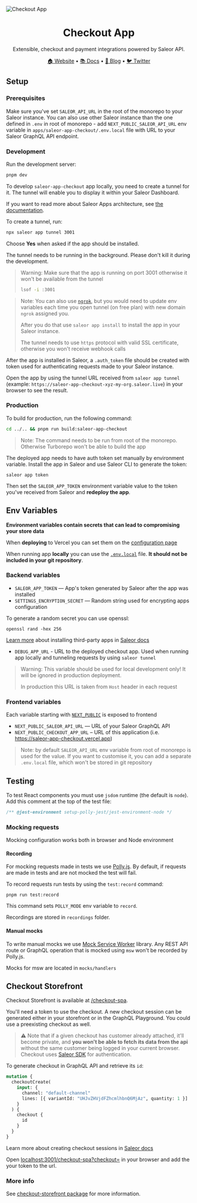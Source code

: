 ![Checkout App](https://user-images.githubusercontent.com/44495184/185607710-75fbb620-1d94-4168-9137-4f7841cbce4c.png)

<div align="center">
  <h1>Checkout App</h1>
</div>

<div align="center">
  <p>Extensible, checkout and payment integrations powered by Saleor API.</p>
</div>

<div align="center">
  <a href="https://saleor.io/">🏠 Website</a>
  <span> • </span>
  <a href="https://docs.saleor.io/docs/3.x/">📚 Docs</a>
  <span> • </span>
  <a href="https://saleor.io/blog/">📰 Blog</a>
  <span> • </span>
  <a href="https://twitter.com/getsaleor">🐦 Twitter</a>
</div>

## Setup

### Prerequisites

Make sure you've set `SALEOR_API_URL` in the root of the monorepo to your Saleor instance. You can also use other Saleor instance than the one defined in `.env` in root of monorepo - add `NEXT_PUBLIC_SALEOR_API_URL` env variable in `apps/saleor-app-checkout/.env.local` file with URL to your Saleor GraphQL API endpoint.

### Development

Run the development server:

```bash
pnpm dev
```

To develop `saleor-app-checkout` app locally, you need to create a tunnel for it. The tunnel will enable you to display it within your Saleor Dashboard.

If you want to read more about Saleor Apps architecture, see [the documentation](https://docs.saleor.io/docs/3.x/developer/extending/apps/key-concepts).

To create a tunnel, run:

```bash
npx saleor app tunnel 3001
```

Choose **Yes** when asked if the app should be installed.

The tunnel needs to be running in the background. Please don't kill it during the development.

<!-- The section below is a bit crowded. It's difficult to parse what is a suggestion, and what is a must (do I need to run `saleor app install`?)  -->
<!-- Do we need to inform the user of `ngrok`? Why would somebody use it over the proposed solution? Maybe we can move it to FAQ or something. -->

> Warning: Make sure that the app is running on port 3001 otherwise it won't be available from the tunnel
>
> ```bash
> lsof -i :3001
> ```

> Note: You can also use [`ngrok`](https://ngrok.com/), but you would need to update env variables each time you open tunnel (on free plan) with new domain `ngrok` assigned you.
>
> After you do that use `saleor app install` to install the app in your Saleor instance.
>
> The tunnel needs to use `https` protocol with valid SSL certificate, otherwise you won't receive webhook calls

After the app is installed in Saleor, a `.auth_token` file should be created with token used for authenticating requests made to your Saleor instance.

Open the app by using the tunnel URL received from `saleor app tunnel` (example: `https://saleor-app-checkout-xyz-my-org.saleor.live`) in your browser to see the result.

### Production

To build for production, run the following command:

```bash
cd ../.. && pnpm run build:saleor-app-checkout
```

> Note: The command needs to be run from root of the monorepo. Otherwise Turborepo won't be able to build the app

The deployed app needs to have auth token set manually by environment variable. Install the app in Saleor and use Saleor CLI to generate the token:

```
saleor app token
```

Then set the `SALEOR_APP_TOKEN` environment variable value to the token you've received from Saleor and **redeploy the app**.

## Env Variables

**Environment variables contain secrets that can lead to compromising your store data**

When **deploying** to Vercel you can set them on the [configuration page](https://vercel.com/docs/concepts/projects/environment-variables)

When running app **locally** you can use the [`.env.local`](https://nextjs.org/docs/basic-features/environment-variables#loading-environment-variables) file. **It should not be included in your git repository**.

### Backend variables

- `SALEOR_APP_TOKEN` — App's token generated by Saleor after the app was installed
- `SETTINGS_ENCRYPTION_SECRET` — Random string used for encrypting apps configuration

To generate a random secret you can use openssl:

```
openssl rand -hex 256
```

[Learn more](https://docs.saleor.io/docs/3.x/developer/extending/apps/installing-apps#installing-third-party-apps) about installing third-party apps in [Saleor docs](https://docs.saleor.io/docs/3.x/developer/extending/apps/installing-apps#installing-third-party-apps)

- `DEBUG_APP_URL` - URL to the deployed checkout app. Used when running app locally and tunneling requests by using `saleor tunnel`

> Warning: This variable should be used for local development only! It will be ignored in production deployment.
>
> In production this URL is taken from `Host` header in each request

### Frontend variables

Each variable starting with [`NEXT_PUBLIC`](https://nextjs.org/docs/basic-features/environment-variables#exposing-environment-variables-to-the-browser) is exposed to frontend

- `NEXT_PUBLIC_SALEOR_API_URL` — URL of your Saleor GraphQL API
- `NEXT_PUBLIC_CHECKOUT_APP_URL` – URL of this application (i.e. https://saleor-app-checkout.vercel.app)

> Note: by default `SALEOR_API_URL` env variable from root of monorepo is used for the value. If you want to customise it, you can add a separate `.env.local` file, which won't be stored in git repository

## Testing

To test React components you must use `jsdom` runtime (the default is `node`). Add this comment at the top of the test file:

```js
/** @jest-environment setup-polly-jest/jest-environment-node */
```

### Mocking requests

Mocking configuration works both in browser and Node environment

#### Recording

For mocking requests made in tests we use [Polly.js](https://netflix.github.io/pollyjs/#/). By default, if requests are made in tests and are not mocked the test will fail.

To record requests run tests by using the `test:record` command:

```
pnpm run test:record
```

This command sets `POLLY_MODE` env variable to `record`.

Recordings are stored in `recordings` folder.

#### Manual mocks

To write manual mocks we use [Mock Service Worker](https://mswjs.io/) library. Any REST API route or GraphQL operation that is mocked using `msw` won't be recorded by Polly.js.

Mocks for msw are located in `mocks/handlers`

## Checkout Storefront

Checkout Storefront is available at [/checkout-spa](../saleor-app-checkout/pages/checkout-spa.tsx).

You'll need a token to use the checkout. A new checkout session can be generated either in your storefront or in the GraphQL Playground. You could use a preexisting checkout as well.

> ⚠️ Note that if a given checkout has customer already attached, it'll become private, and **you won't be able to fetch its data from the api** without the same customer being logged in your current browser. Checkout uses [Saleor SDK](https://github.com/saleor/saleor-sdk) for authentication.

To generate checkout in GraphQL API and retrieve its `id`:

```graphql
mutation {
  checkoutCreate(
    input: {
      channel: "default-channel"
      lines: [{ variantId: "UHJvZHVjdFZhcmlhbnQ6MjAz", quantity: 1 }]
    }
  ) {
    checkout {
      id
    }
  }
}
```

Learn more about creating checkout sessions in [Saleor docs](https://docs.saleor.io/docs/3.x/developer/checkout#creating-a-checkout-session)

Open [localhost:3001/checkout-spa?checkout=<ID>](http://localhost:3001/checkout-spa?checkout=) in your browser and add the your token to the url.

### More info

See [checkout-storefront package](../../packages/checkout-storefront/README.md) for more information.
